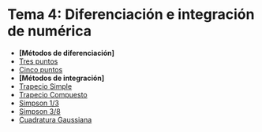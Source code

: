 # Tema 4: Diferenciación e integración de numérica
- **[Métodos de diferenciación]**
- [Tres puntos](./Metodos_diferenciación/Tres_Puntos/)
- [Cinco puntos](./Metodos_diferenciación/Cinco_Puntos/)
- **[Métodos de integración]**
- [Trapecio Simple](./Metodos_integracion/Trapecio_Simple/)
- [Trapecio Compuesto](./Metodos_integracion/Trapecio_Compuesto/)
- [Simpson 1/3](./Metodos_integracion/Simpson_1_3/)
- [Simpson 3/8](./Metodos_integracion/Simpson_3_8/)
- [Cuadratura Gaussiana](./Metodos_integracion/Cuadratura_Gaussiana/)